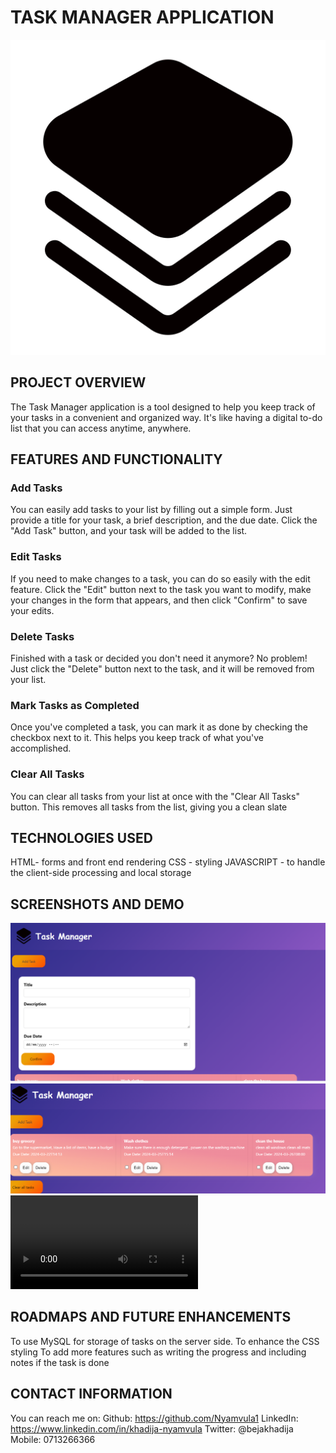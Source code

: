 # TASK MANAGER APPLICATION #
![link](IMAGES/task%20manager%20logo.png)

## PROJECT OVERVIEW ##
 The Task Manager application is a tool designed to help you keep track of your tasks in a convenient and organized way. It's like having a digital to-do list that you can access anytime, anywhere.

## FEATURES AND FUNCTIONALITY ##
### Add Tasks ### 
You can easily add tasks to your list by filling out a simple form. Just provide a title for your task, a brief description, and the due date. Click the "Add Task" button, and your task will be added to the list.

### Edit Tasks ### 
If you need to make changes to a task, you can do so easily with the edit feature. Click the "Edit" button next to the task you want to modify, make your changes in the form that appears, and then click "Confirm" to save your edits.

### Delete Tasks ### 
Finished with a task or decided you don't need it anymore? No problem! Just click the "Delete" button next to the task, and it will be removed from your list.

### Mark Tasks as Completed ###
 Once you've completed a task, you can mark it as done by checking the checkbox next to it. This helps you keep track of what you've accomplished.

### Clear All Tasks ###
You can clear all tasks from your list at once with the "Clear All Tasks" button. This removes all tasks from the list, giving you a clean slate

## TECHNOLOGIES USED ##
 HTML- forms and front end rendering
 CSS - styling
 JAVASCRIPT - to handle the client-side processing and local storage

## SCREENSHOTS AND DEMO ##
![link](IMAGES/taskmanger%20front%20page.PNG)
![link](IMAGES/savedtasks.PNG)
![link](IMAGES/video1934650050.mp4)

## ROADMAPS AND FUTURE ENHANCEMENTS
 To use MySQL for storage of tasks on the server side.
 To enhance the CSS styling
 To add more features such as writing the progress and including notes if the task is done

## CONTACT INFORMATION ##
 You can reach me on:
     Github: https://github.com/Nyamvula1
     LinkedIn: https://www.linkedin.com/in/khadija-nyamvula
     Twitter: @bejakhadija
     Mobile: 0713266366
